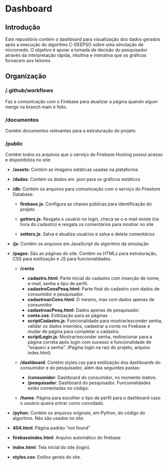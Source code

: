 # Dashboard

## Introdução 
Este repositório contém o dashboard para visualização dos dados gerados após a execução do algoritmo C-DEEPSO sobre uma simulação de microrrede. O objetivo é apoiar a tomada de decisão do pesquisador através da interpretação rápida, intuitiva e interativa que os gráficos fornecem aos leitores.

## Organização

### /.github/workflows
Faz a comunicação com o Firebase para atualizar a página quando algum merge na branch main é feito.

### /documentos
Contém documentos relevantes para a estruturação do projeto.

### /public
Contém todos os arquivos que o serviço do Firebase Hosting possui acesso e disponibiliza no site:

- **/assets**: Contém as imagens estáticas usadas na plataforma

- **/dados**: Contém os dados em .json para os gráficos estáticos

- **/db**: Contém os arquivos para comunicação com o serviço do Firestore Database:
  - **firebase.js**: Configura as chaves públicas para identificação do projeto
    
  - **getters.js**: Resgata o usuário no login, checa se o e-mail existe (na hora do cadastro) e resgata os comentários para mostrar no site
    
  - **setters.js**: Salva e atualiza usuários e salva e deleta comentários

- **/js**: Contém os arquivos em JavaScript do algoritmo da simulação

- **/pages**: São as páginas do site. Contém os HTMLs para estruturação, CSS para estilização e JS para funcionalidades.
  - **/conta**
    - **cadastro.html**: Parte inicial do cadastro com inserção de nome, e-mail, senha e tipo de perfil.
    - **cadastroConsPesq.html**: Parte final do cadastro com dados de consumidor e pesquisador.
    - **cadastroacCons.html**: O mesmo, mas com dados apenas de consumidor
    - **cadastroacPesq.html**: Dados apenas de pesquisador.
    - **conta.css**: Estilização para as páginas
    - **scriptCadastro.js**: Funcionalidade para mostrar/esconder senha, validar os dados inseridos, cadastrar a conta no Firebase e mudar de página para completar o cadastro.
    - **scriptLogin.js**: Mostrar/esconder senha, redirecionar para a página correta após login com sucesso e funcionalidade de "esqueci a senha". (Página login na raiz do projeto, arquivo index.html)
      
  - **/dashboard**: Contém styles.css para estilização dos dashboards do consumidor e do pesquisador, além das seguintes pastas:
    - **/consumidor**: Dashboard do consumidor, no momento inativo.
    - **/pesquisador**: Dashboard do pesquisador. Funcionalidades estão comentadas no código.
       
  - **/home**: Página para escolher o tipo de perfil para o dashboard caso o usuário queira entrar como convidado. 

- **/pyhon**: Contém os arquivos originais, em Python, do código do algoritmo. Não são usados no site.

- **404.html**: Página padrão "not found"

- **firebaseindex.html**: Arquivo automático do firebase

- **index.html**: Tela inicial do site (login).

- **styles.css**: Estilos gerais do site. 

